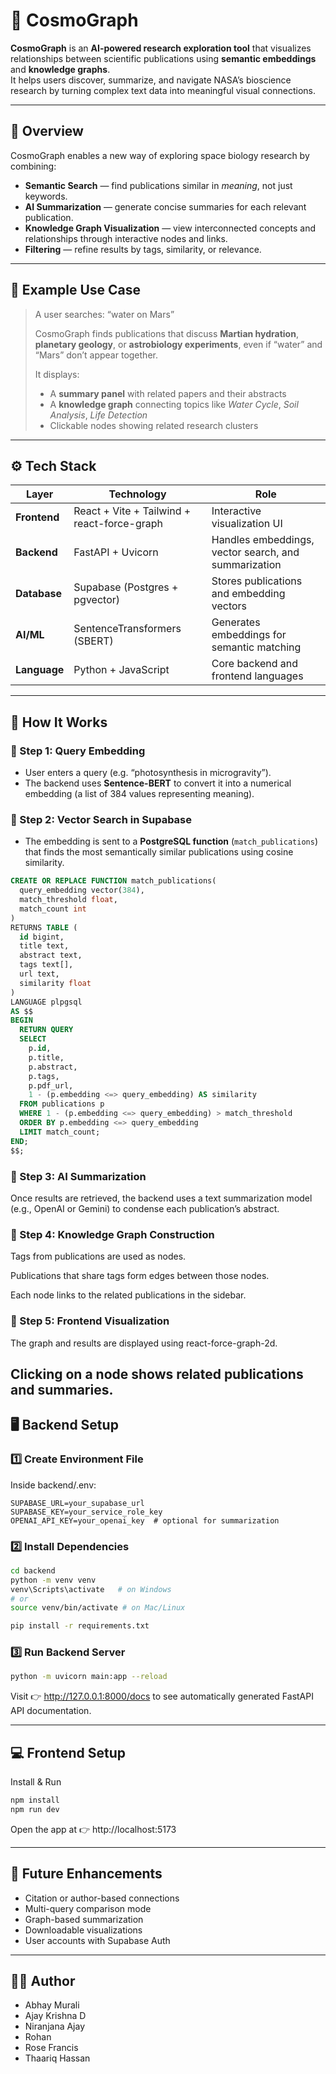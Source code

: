 # 🌌 CosmoGraph

**CosmoGraph** is an **AI-powered research exploration tool** that visualizes relationships between scientific publications using **semantic embeddings** and **knowledge graphs**.  
It helps users discover, summarize, and navigate NASA’s bioscience research by turning complex text data into meaningful visual connections.

---

## 🧠 Overview

CosmoGraph enables a new way of exploring space biology research by combining:
- **Semantic Search** — find publications similar in *meaning*, not just keywords.
- **AI Summarization** — generate concise summaries for each relevant publication.
- **Knowledge Graph Visualization** — view interconnected concepts and relationships through interactive nodes and links.
- **Filtering** — refine results by tags, similarity, or relevance.

---

## 🎯 Example Use Case

> A user searches: “water on Mars”  
>  
> CosmoGraph finds publications that discuss **Martian hydration**, **planetary geology**, or **astrobiology experiments**, even if “water” and “Mars” don’t appear together.  
>  
> It displays:
> - A **summary panel** with related papers and their abstracts  
> - A **knowledge graph** connecting topics like *Water Cycle*, *Soil Analysis*, *Life Detection*  
> - Clickable nodes showing related research clusters  

---

## ⚙️ Tech Stack

| Layer | Technology | Role |
|-------|-------------|------|
| **Frontend** | React + Vite + Tailwind + react-force-graph | Interactive visualization UI |
| **Backend** | FastAPI + Uvicorn | Handles embeddings, vector search, and summarization |
| **Database** | Supabase (Postgres + pgvector) | Stores publications and embedding vectors |
| **AI/ML** | SentenceTransformers (SBERT) | Generates embeddings for semantic matching |
| **Language** | Python + JavaScript | Core backend and frontend languages |

---

## 🧩 How It Works

### 🔹 Step 1: Query Embedding
- User enters a query (e.g. “photosynthesis in microgravity”).  
- The backend uses **Sentence-BERT** to convert it into a numerical embedding (a list of 384 values representing meaning).

### 🔹 Step 2: Vector Search in Supabase
- The embedding is sent to a **PostgreSQL function** (`match_publications`) that finds the most semantically similar publications using cosine similarity.


```sql
CREATE OR REPLACE FUNCTION match_publications(
  query_embedding vector(384),
  match_threshold float,
  match_count int
)
RETURNS TABLE (
  id bigint,
  title text,
  abstract text,
  tags text[],
  url text,
  similarity float
)
LANGUAGE plpgsql
AS $$
BEGIN
  RETURN QUERY
  SELECT
    p.id,
    p.title,
    p.abstract,
    p.tags,
    p.pdf_url,
    1 - (p.embedding <=> query_embedding) AS similarity
  FROM publications p
  WHERE 1 - (p.embedding <=> query_embedding) > match_threshold
  ORDER BY p.embedding <=> query_embedding
  LIMIT match_count;
END;
$$;
```

### 🔹 Step 3: AI Summarization
Once results are retrieved, the backend uses a text summarization model (e.g., OpenAI or Gemini) to condense each publication’s abstract.

### 🔹 Step 4: Knowledge Graph Construction
Tags from publications are used as nodes.

Publications that share tags form edges between those nodes.

Each node links to the related publications in the sidebar.

### 🔹 Step 5: Frontend Visualization
The graph and results are displayed using react-force-graph-2d.

Clicking on a node shows related publications and summaries.
---
## 🖥️ Backend Setup
### 1️⃣ Create Environment File
Inside backend/.env:
```env
SUPABASE_URL=your_supabase_url
SUPABASE_KEY=your_service_role_key
OPENAI_API_KEY=your_openai_key  # optional for summarization
```
### 2️⃣ Install Dependencies
```bash
cd backend
python -m venv venv
venv\Scripts\activate   # on Windows
# or
source venv/bin/activate # on Mac/Linux

pip install -r requirements.txt
```
### 3️⃣ Run Backend Server
```bash
python -m uvicorn main:app --reload
```
Visit 👉 http://127.0.0.1:8000/docs
to see automatically generated FastAPI API documentation.

---

## 💻 Frontend Setup
Install & Run
```bash
npm install
npm run dev
```
Open the app at 👉 http://localhost:5173

---

## 🚀 Future Enhancements
- Citation or author-based connections
- Multi-query comparison mode
- Graph-based summarization
- Downloadable visualizations
- User accounts with Supabase Auth

---

## 🧑‍💻 Author
- Abhay Murali
- Ajay Krishna D
- Niranjana Ajay
- Rohan
- Rose Francis
- Thaariq Hassan